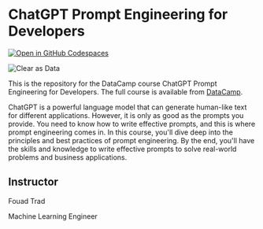 # ChatGPT Prompt Engineering for Developers

[![Open in GitHub Codespaces](https://github.com/codespaces/badge.svg)](https://codespaces.new/datttrian/chatgpt-prompt-engineering-for-developers)

![Clear as Data](http://drive.google.com/uc?export=view&id=1PJVtMhPE_h3g2c9wXm9tf6_pIhvMyDRI)

This is the repository for the DataCamp course ChatGPT Prompt Engineering for Developers. The full course is available from [DataCamp](https://www.datacamp.com/courses/chatgpt-prompt-engineering-for-developers).

ChatGPT is a powerful language model that can generate human-like text for
different applications. However, it is only as good as the prompts you provide.
You need to know how to write effective prompts, and this is where prompt
engineering comes in. In this course, you'll dive deep into the principles and
best practices of prompt engineering. By the end, you'll have the skills and
knowledge to write effective prompts to solve real-world problems and business
applications.

## Instructor

Fouad Trad

Machine Learning Engineer
